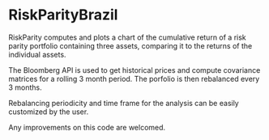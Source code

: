 
# RiskParityBrazil

<!-- badges: start -->
<!-- badges: end -->

RiskParity computes and plots a chart of the cumulative return of a risk parity portfolio containing three assets, comparing it to the returns of the individual assets.

The Bloomberg API is used to get historical prices and compute covariance matrices for a rolling 3 month period. The porfolio is then rebalanced every 3 months.

Rebalancing periodicity and time frame for the analysis can be easily customized by the user.

Any improvements on this code are welcomed.


